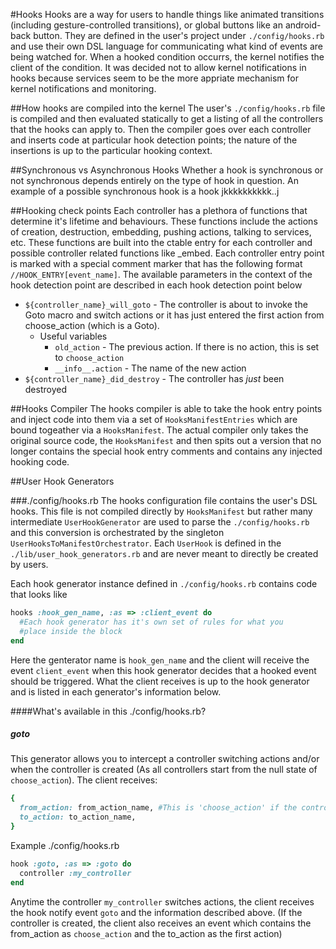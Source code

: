 #Hooks
Hooks are a way for users to handle things like animated transitions (including gesture-controlled transitions), or global buttons like an android-back button. They are defined in the user's project
under `./config/hooks.rb` and use their own DSL language for communicating what kind of events are being watched for. When a hooked condition occurrs, the kernel notifies the client of the condition.
It was decided not to allow kernel notifications in hooks because services seem to be the more appriate mechanism for kernel notifications and monitoring.

##How hooks are compiled into the kernel
The user's `./config/hooks.rb` file is compiled and then evaluated statically to get a listing of all the controllers that the hooks can apply to. Then the compiler goes over each controller
and inserts code at particular hook detection points; the nature of the insertions is up to the particular hooking context.

##Synchronous vs Asynchronous Hooks
Whether a hook is synchronous or not synchronous depends entirely on the type of hook in question. An example of a possible synchronous hook is a hook jkkkkkkkkkk..j

##Hooking check points
Each controller has a plethora of functions that determine it's lifetime and behaviours. These functions include the actions of creation, destruction, embedding, pushing actions, talking to services, etc.
These functions are built into the ctable entry for each controller and possible controller related functions like _embed. Each controller entry point is marked with a special comment marker that has
the following format `//HOOK_ENTRY[event_name]`. The available parameters in the context of the hook detection point are described in each hook detection point below

  * `${controller_name}_will_goto` - The controller is about to invoke the Goto macro and switch actions or it has just entered the first action from choose_action (which is a Goto).
    * Useful variables
      * `old_action` - The previous action. If there is no action, this is set to `choose_action`
      * `__info__.action` - The name of the new action
  * `${controller_name}_did_destroy` - The controller has *just* been destroyed

##Hooks Compiler
The hooks compiler is able to take the hook entry points and inject code into them via a set of `HooksManifestEntries` which are bound togeather via a `HooksManifest`. The actual
compiler only takes the original source code, the `HooksManifest` and then spits out a version that no longer contains the special hook entry comments and contains any
injected hooking code.


##User Hook Generators

###./config/hooks.rb
The hooks configuration file contains the user's DSL hooks. This file is not compiled directly by `HooksManifest` but rather many intermediate `UserHookGenerator` are
used to parse the `./config/hooks.rb` and this conversion is orchestrated by the singleton `UserHooksToManifestOrchestrator`. Each `UserHook` is defined in the `./lib/user_hook_generators.rb`
and are never meant to directly be created by users.

Each hook generator instance defined in `./config/hooks.rb` contains code that looks like
```ruby
hooks :hook_gen_name, :as => :client_event do
  #Each hook generator has it's own set of rules for what you
  #place inside the block
end
```
Here the genterator name is `hook_gen_name` and the client will receive the event `client_event` when this hook generator decides that a hooked event
should be triggered. What the client receives is up to the hook generator and is listed in each generator's information below.

####What's available in this ./config/hooks.rb?

##### goto
This generator allows you to intercept a controller switching actions and/or when the controller is created (As all controllers start from the null state of `choose_action`).
The client receives:
```ruby
{
  from_action: from_action_name, #This is 'choose_action' if the controller was just created
  to_action: to_action_name,
}
```

Example ./config/hooks.rb
```ruby
hook :goto, :as => :goto do
  controller :my_controller
end
```

Anytime the controller `my_controller` switches actions, the client receives the hook notify event `goto` and
the information described above. (If the controller is created, the client also receives an event which contains
the from_action as `choose_action` and the to_action as the first action)
